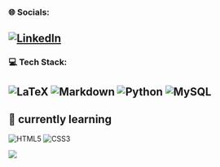 
### 🌐 Socials:
[![LinkedIn](https://img.shields.io/badge/LinkedIn-%230077B5.svg?logo=linkedin&logoColor=white)](https://linkedin.com/in/christian-fladung-735217202) 
---
### 💻 Tech Stack:
![LaTeX](https://img.shields.io/badge/latex-%23008080.svg?style=plastic&logo=latex&logoColor=white)
![Markdown](https://img.shields.io/badge/markdown-%23000000.svg?style=plastic&logo=markdown&logoColor=white)
![Python](https://img.shields.io/badge/python-3670A0?style=plastic&logo=python&logoColor=ffdd54)
![MySQL](https://img.shields.io/badge/mysql-%2300000f.svg?style=plastic&logo=mysql&logoColor=white)
---
## 💫 currently learning
![HTML5](https://img.shields.io/badge/html5-%23E34F26.svg?style=plastic&logo=html5&logoColor=white)
![CSS3](https://img.shields.io/badge/css3-%231572B6.svg?style=plastic&logo=css3&logoColor=white)

[![](https://visitcount.itsvg.in/api?id=FladChris&icon=2&color=12)](https://visitcount.itsvg.in)

<!-- Proudly created with GPRM ( https://gprm.itsvg.in ) -->

